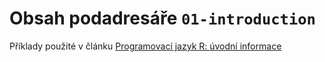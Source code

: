 # Obsah podadresáře `01-introduction`

Příklady použité v článku [Programovací jazyk R: úvodní informace ](https://www.root.cz/clanky/programovaci-jazyk-r-uvodni-informace/)
